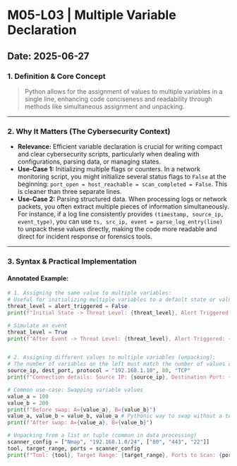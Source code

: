 # M05-L03 | Multiple Variable Declaration

**Date:** 2025-06-27
---
### 1. Definition & Core Concept
> Python allows for the assignment of values to multiple variables in a single line, enhancing code conciseness and readability through methods like simultaneous assignment and unpacking.


---
### 2. Why It Matters (The Cybersecurity Context)
* **Relevance:** Efficient variable declaration is crucial for writing compact and clear cybersecurity scripts, particularly when dealing with configurations, parsing data, or managing states.
* **Use-Case 1:** Initializing multiple flags or counters. In a network monitoring script, you might initialize several status flags to `False` at the beginning: `port_open = host_reachable = scan_completed = False`. This is cleaner than three separate lines.
* **Use-Case 2:** Parsing structured data. When processing logs or network packets, you often extract multiple pieces of information simultaneously. For instance, if a log line consistently provides `(timestamp, source_ip, event_type)`, you can use `ts, src_ip, event = parse_log_entry(line)` to unpack these values directly, making the code more readable and direct for incident response or forensics tools.

---
### 3. Syntax & Practical Implementation
#### Annotated Example:
```python
# 1. Assigning the same value to multiple variables:
# Useful for initializing multiple variables to a default state or value.
threat_level = alert_triggered = False
print(f"Initial State -> Threat Level: {threat_level}, Alert Triggered: {alert_triggered}")

# Simulate an event
threat_level = True
print(f"After Event -> Threat Level: {threat_level}, Alert Triggered: {alert_triggered}") # alert_triggered is still False


# 2. Assigning different values to multiple variables (unpacking):
# The number of variables on the left must match the number of values on the right.
source_ip, dest_port, protocol = "192.168.1.10", 80, "TCP"
print(f"Connection details: Source IP: {source_ip}, Destination Port: {dest_port}, Protocol: {protocol}")

# Common use-case: Swapping variable values
value_a = 100
value_b = 200
print(f"Before swap: A={value_a}, B={value_b}")
value_a, value_b = value_b, value_a # Pythonic way to swap without a temporary variable
print(f"After swap: A={value_a}, B={value_b}")

# Unpacking from a list or tuple (common in data processing)
scanner_config = ["Nmap", "192.168.1.0/24", ["80", "443", "22"]]
tool, target_range, ports = scanner_config
print(f"Tool: {tool}, Target Range: {target_range}, Ports to Scan: {ports}")